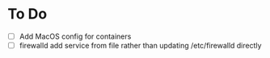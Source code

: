 # To Do
- [ ] Add MacOS config for containers
- [ ] firewalld add service from file rather than updating /etc/firewalld directly
